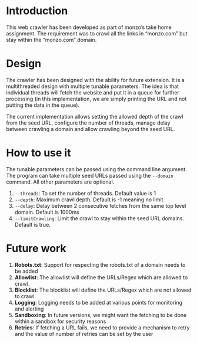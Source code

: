 # Introduction
This web crawler has been developed as part of monzo’s take home assignment. The requirement was to crawl all the links in “monzo.com” but stay within the “monzo.com” domain.

# Design
The crawler has been designed with the ability for future extension.  It is a multithreaded design with multiple tunable parameters. The idea is that individual threads will fetch the website and put it in a queue for further processing (in this implementation, we are simply printing the URL and not putting the data in the queue).

The current implementation allows setting the allowed depth of the crawl from the seed URL, configure the number of threads, manage delay between crawling a domain and allow crawling beyond the seed URL.

# How to use it
The tunable parameters can be passed using the command line argument. The program can take multiple seed URLs passed using the ```--domain``` command. All other parameters are optional.
1. ```--threads```: To set the number of threads. Default value is 1
2. ```--depth```: Maximum crawl depth. Default is -1 meaning no limit
3. ```--delay```: Delay between 2 consecutive fetches from the same top level domain. Default is 1000ms
4. ```--limitCrawling```: Limit the crawl to stay within the seed URL domains. Default is true.

# Future work
1. **Robots.txt**: Support for respecting the robots.txt of a domain needs to be added
2. **Allowlist**: The allowlist will define the URLs/Regex which are allowed to crawl.
3. **Blocklist**: The blocklist will define the URLs/Regex which are not allowed to crawl.
4. **Logging**: Logging needs to be added at various points for monitoring and alerting
5. **Sandboxing**: In future versions, we might want the fetching to be done within a sandbox for security reasons
6. **Retries**: If fetching a URL fails, we need to provide a mechanism to retry and the value of number of retries can be set by the user

